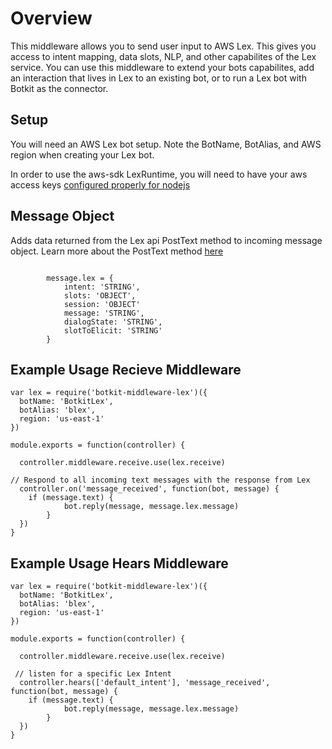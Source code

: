 # Overview

This middleware allows you to send user input to AWS Lex. This gives you access to intent mapping, data slots, NLP, and other capabilites of the Lex service. You can use this middleware to extend your bots capabilites, add an interaction that lives in Lex to an existing bot, or to run a Lex bot with Botkit as the connector.

## Setup

You will need an AWS Lex bot setup. Note the BotName, BotAlias, and AWS region when creating your Lex bot.

In order to use the aws-sdk LexRuntime, you will need to have your aws access keys [configured properly for nodejs](http://docs.aws.amazon.com/sdk-for-javascript/v2/developer-guide/getting-started-nodejs.html)

## Message Object

Adds data returned from the Lex api PostText method to incoming message object. Learn more about the PostText method [here](http://docs.aws.amazon.com/lex/latest/dg/API_runtime_PostText.html)


```

        message.lex = {
            intent: 'STRING',
            slots: 'OBJECT',
            session: 'OBJECT' 
            message: 'STRING',
            dialogState: 'STRING',
            slotToElicit: 'STRING'
        }
```


## Example Usage Recieve Middleware

```
var lex = require('botkit-middleware-lex')({
  botName: 'BotkitLex',
  botAlias: 'blex',
  region: 'us-east-1'
})

module.exports = function(controller) {
  
  controller.middleware.receive.use(lex.receive)

// Respond to all incoming text messages with the response from Lex
  controller.on('message_received', function(bot, message) {
    if (message.text) {
            bot.reply(message, message.lex.message)
        }   
  })
}
```
## Example Usage Hears Middleware

```
var lex = require('botkit-middleware-lex')({
  botName: 'BotkitLex',
  botAlias: 'blex',
  region: 'us-east-1'
})

module.exports = function(controller) {
  
  controller.middleware.receive.use(lex.receive)

 // listen for a specific Lex Intent
  controller.hears(['default_intent'], 'message_received', function(bot, message) {
    if (message.text) {
            bot.reply(message, message.lex.message)
        }   
  })
}
```
